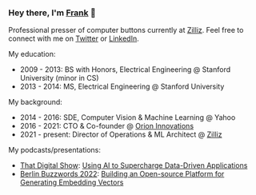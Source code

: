 ### Hey there, I'm [Frank](https://frankzliu.com) 👋

Professional presser of computer buttons currently at [Zilliz](https://zilliz.com). Feel free to connect with me on [Twitter](https://twitter.com/frankzliu) or [LinkedIn](https://linkedin.com/in/fzliu).

My education:
- 2009 - 2013: BS with Honors, Electrical Engineering @ Stanford University (minor in CS)
- 2013 - 2014: MS, Electrical Engineering @ Stanford University

My background:
- 2014 - 2016: SDE, Computer Vision & Machine Learning @ Yahoo
- 2016 - 2021: CTO & Co-founder @ [Orion Innovations](https://orioniot.cn)
- 2021 - present: Director of Operations & ML Architect @ [Zilliz](https://zilliz.com)

My podcasts/presentations:
- [That Digital Show](https://thatdigitalshow.withgoogle.com/): [Using AI to Supercharge Data-Driven Applications](https://thatdigitalshow.withgoogle.com/post/apac-19-ai-and-data-driven-applications-with-zilliz/)
- [Berlin Buzzwords 2022](https://pretalx.com/bbuzz22/talk/HZQPUF/): [Building an Open-source Platform for Generating Embedding Vectors](https://www.youtube.com/watch?v=fZ76477pBT8)
